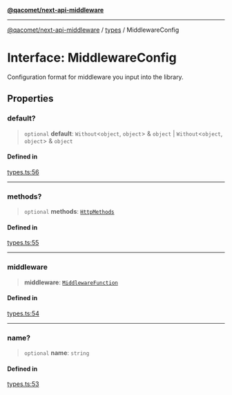 [**@qacomet/next-api-middleware**](../../README.md)

***

[@qacomet/next-api-middleware](../../modules.md) / [types](../README.md) / MiddlewareConfig

# Interface: MiddlewareConfig

Configuration format for middleware you input into the library.

## Properties

### default?

> `optional` **default**: `Without`\<`object`, `object`\> & `object` \| `Without`\<`object`, `object`\> & `object`

#### Defined in

[types.ts:56](https://github.com/QAComet/next-api-middleware/blob/3366b8d2adaafc4e5dd18b77dbaa4989c3681903/src/types.ts#L56)

***

### methods?

> `optional` **methods**: [`HttpMethods`](../type-aliases/HttpMethods.md)

#### Defined in

[types.ts:55](https://github.com/QAComet/next-api-middleware/blob/3366b8d2adaafc4e5dd18b77dbaa4989c3681903/src/types.ts#L55)

***

### middleware

> **middleware**: [`MiddlewareFunction`](../type-aliases/MiddlewareFunction.md)

#### Defined in

[types.ts:54](https://github.com/QAComet/next-api-middleware/blob/3366b8d2adaafc4e5dd18b77dbaa4989c3681903/src/types.ts#L54)

***

### name?

> `optional` **name**: `string`

#### Defined in

[types.ts:53](https://github.com/QAComet/next-api-middleware/blob/3366b8d2adaafc4e5dd18b77dbaa4989c3681903/src/types.ts#L53)
